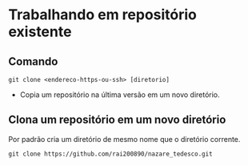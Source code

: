 # Trabalhando em repositório existente

## Comando

```shell
git clone <endereco-https-ou-ssh> [diretorio]
```

- Copia um repositório na última versão em um novo diretório.

## Clona um repositório em um novo diretório

Por padrão cria um diretório de mesmo nome que o diretório corrente.

```shell
git clone https://github.com/rai200890/nazare_tedesco.git 
```